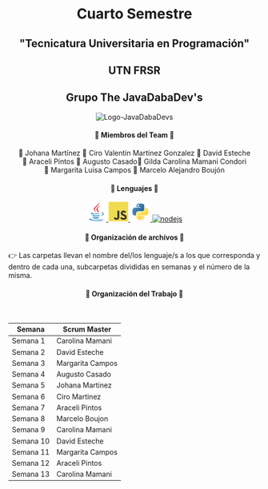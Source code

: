<h1 align="center">Cuarto Semestre</h1>
<h2 align="center">"Tecnicatura Universitaria en Programación"</h2>
<h2 align="center">UTN FRSR</h2>
<h2 align="center">Grupo The JavaDabaDev's</h2>
<p align="center">
  <img 
src="https://camo.githubusercontent.com/69285f6bcec148b7811b634b4bbfdcb729dad910a0fcf0879342d29e7dbd8ad2/68747470733a2f2f692e6962622e636f2f734b7444364a772f63726f702d6a646576732e706e67" alt="Logo-JavaDabaDevs">
</p>

<h4 align="center">💠 Miembros del Team 💠</h4>

<p align="center">🔹 Johana Martínez 🔹 Ciro Valentin Martinez Gonzalez 🔹 David Esteche <br>🔹 Araceli Pintos 🔹 Augusto Casado🔹 Gilda Carolina Mamani Condori <br>🔹 Margarita Luisa Campos 🔹 Marcelo Alejandro Boujón</p>

<h4 align="center">💠 Lenguajes 💠</h4>

<p align="center"> 
  <a href="https://www.java.com" target="_blank" rel="noreferrer"> 
    <img src="https://raw.githubusercontent.com/devicons/devicon/master/icons/java/java-original.svg" alt="java" width="40" height="40"/>
  </a>
  <a href="https://developer.mozilla.org/en-US/docs/Web/JavaScript" target="_blank" rel="noreferrer">
    <img src="https://raw.githubusercontent.com/devicons/devicon/master/icons/javascript/javascript-original.svg" alt="javascript" width="40" height="40"/>
  </a>
  <a href="https://www.python.org" target="_blank" rel="noreferrer">
    <img src="https://raw.githubusercontent.com/devicons/devicon/master/icons/python/python-original.svg" alt="python" width="40" height="40"/>
  </a>
  <a href="https://nodejs.org/es" target="_blank" rel="noreferrer">
    <img src="https://nodejs.org/static/images/logo.svg" alt="nodejs" width="60" height="60"/>
  </a> 
  <!-- CON ESTE CÓDIGO PODEMOS SEGUIR AGREGANDO ICONOS
  <a href="" target="_blank" rel="noreferrer"> 
    <img src="" alt="" width="40" height="40"/>
  </a>
  -->
</p>

<h4 align="center">💠 Organización de archivos 💠</h4>

👉 Las carpetas llevan el nombre del/los lenguaje/s a los que corresponda y dentro de cada una, subcarpetas divididas en semanas y el número de la misma.

<h4 align="center">💠 Organización del Trabajo 💠</h4><br>

| Semana | Scrum Master |
|--------|--------------|
|Semana 1|Carolina Mamani|
|Semana 2|David Esteche|
|Semana 3|Margarita Campos|
|Semana 4|Augusto Casado|
|Semana 5|Johana Martinez|
|Semana 6|Ciro Martinez|
|Semana 7|Araceli Pintos|
|Semana 8|Marcelo Boujon|
|Semana 9|Carolina Mamani|
|Semana 10|David Esteche|
|Semana 11|Margarita Campos|
|Semana 12|Araceli Pintos|
|Semana 13|Carolina Mamani|





